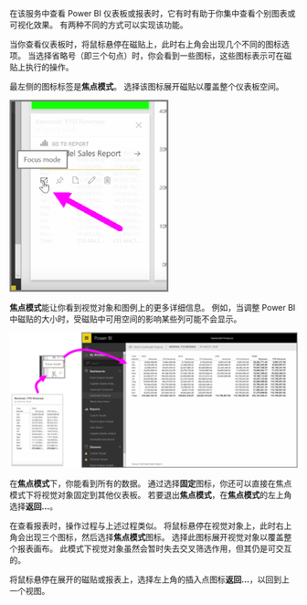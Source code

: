 在该服务中查看 Power BI 仪表板或报表时，它有时有助于你集中查看个别图表或可视化效果。 有两种不同的方式可以实现该功能。

当你查看仪表板时，将鼠标悬停在磁贴上，此时右上角会出现几个不同的图标选项。 当选择省略号（即三个句点）时，你会看到一些图标，这些图标表示可在磁贴上执行的操作。

最左侧的图标标签是**焦点模式**。 选择该图标展开磁贴以覆盖整个仪表板空间。

![](media/4-4b-display-visuals-tiles-fullscreen/4-4b_1.png)

**焦点模式**能让你看到视觉对象和图例上的更多详细信息。 例如，当调整 Power BI 中磁贴的大小时，受磁贴中可用空间的影响某些列可能不会显示。

![](media/4-4b-display-visuals-tiles-fullscreen/4-4b_2.png)

在**焦点模式**下，你能看到所有的数据。 通过选择**固定**图标，你还可以直接在焦点模式下将视觉对象固定到其他仪表板。 若要退出**焦点模式**，在**焦点模式**的左上角选择**返回...**。

在查看报表时，操作过程与上述过程类似。 将鼠标悬停在视觉对象上，此时右上角会出现三个图标，然后选择**焦点模式**图标。 选择此图标展开视觉对象以覆盖整个报表画布。 此模式下视觉对象虽然会暂时失去交叉筛选作用，但其仍是可交互的。

将鼠标悬停在展开的磁贴或报表上，选择左上角的插入点图标**返回...**，以回到上一个视图。


